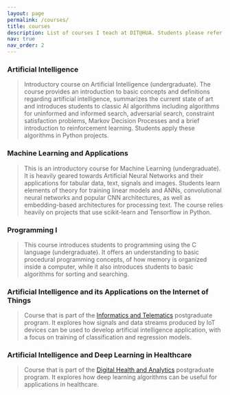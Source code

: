 ```yaml
---
layout: page
permalink: /courses/
title: courses
description: List of courses I teach at DIT@HUA. Students please refer to the eclass system for course announcements, projects and material.
nav: true
nav_order: 2
---
```


### Artificial Intelligence

>Introductory course on Artificial Intelligence (undergraduate). The course provides an introduction to basic concepts and definitions regarding artificial intelligence, summarizes the current state of art and introduces students to classic AI algorithms including algorithms for uninformed and informed search, adversarial search, constraint satisfaction problems, Markov Decision Processes and a brief introduction to reinforcement learning. Students apply these algorithms in Python projects.

### Machine Learning and Applications

> This is an introductory course for Machine Learning (undergraduate). It is heavily geared towards Artificial Neural Networks and their applications for tabular data, text, signals and images. Students learn elements of theory for training linear models and ANNs, convolutional neural networks and popular CNN architectures, as well as embedding-based architectures for processing text. The course relies heavily on projects that use scikit-learn and Tensorflow in Python.

### Programming I

> This course introduces students to programming using the C language (undergraduate). It offers an understanding to basic procedural programming concepts, of how memory is organized inside a computer, while it also introduces students to basic algorithms for sorting and searching.

### Artificial Intelligence and its Applications on the Internet of Things

> Course that is part of the [Informatics and Telematics](https://msc.dit.hua.gr/) postgraduate program. It explores how signals and data streams produced by IoT devices can be used to develop artificial intelligence application, with a focus on training of classification and regression models. 

### Artificial Intelligence and Deep Learning in Healthcare

> Course that is part of the [Digital Health and Analytics](https://mschealth.dit.hua.gr/) postgraduate program. It explores how deep learning algorithms can be useful for applications in healthcare.
